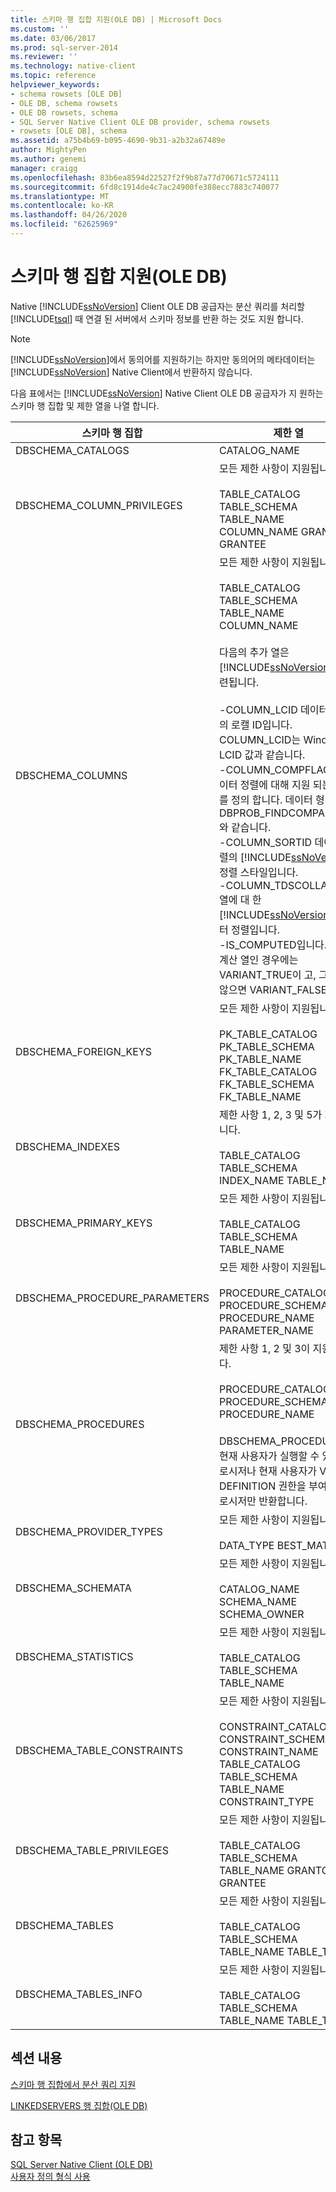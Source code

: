 ```yaml
---
title: 스키마 행 집합 지원(OLE DB) | Microsoft Docs
ms.custom: ''
ms.date: 03/06/2017
ms.prod: sql-server-2014
ms.reviewer: ''
ms.technology: native-client
ms.topic: reference
helpviewer_keywords:
- schema rowsets [OLE DB]
- OLE DB, schema rowsets
- OLE DB rowsets, schema
- SQL Server Native Client OLE DB provider, schema rowsets
- rowsets [OLE DB], schema
ms.assetid: a75b4b69-b095-4690-9b31-a2b32a67489e
author: MightyPen
ms.author: genemi
manager: craigg
ms.openlocfilehash: 83b6ea8594d22527f2f9b87a77d70671c5724111
ms.sourcegitcommit: 6fd8c1914de4c7ac24900fe388ecc7883c740077
ms.translationtype: MT
ms.contentlocale: ko-KR
ms.lasthandoff: 04/26/2020
ms.locfileid: "62625969"
---
```

# <a name="schema-rowset-support-ole-db"></a>스키마 행 집합 지원(OLE DB)
  Native [!INCLUDE[ssNoVersion](../../../includes/ssnoversion-md.md)] Client OLE DB 공급자는 분산 쿼리를 처리할 [!INCLUDE[tsql](../../../includes/tsql-md.md)] 때 연결 된 서버에서 스키마 정보를 반환 하는 것도 지원 합니다.  
  
> [!NOTE]  
>  [!INCLUDE[ssNoVersion](../../../includes/ssnoversion-md.md)]에서 동의어를 지원하기는 하지만 동의어의 메타데이터는 [!INCLUDE[ssNoVersion](../../../includes/ssnoversion-md.md)] Native Client에서 반환하지 않습니다.  
  
 다음 표에서는 [!INCLUDE[ssNoVersion](../../../includes/ssnoversion-md.md)] Native Client OLE DB 공급자가 지 원하는 스키마 행 집합 및 제한 열을 나열 합니다.  
  
|스키마 행 집합|제한 열|  
|-------------------|-------------------------|  
|DBSCHEMA_CATALOGS|CATALOG_NAME|  
|DBSCHEMA_COLUMN_PRIVILEGES|모든 제한 사항이 지원됩니다.<br /><br /> TABLE_CATALOG TABLE_SCHEMA TABLE_NAME COLUMN_NAME GRANTOR GRANTEE|  
|DBSCHEMA_COLUMNS|모든 제한 사항이 지원됩니다.<br /><br /> TABLE_CATALOG TABLE_SCHEMA TABLE_NAME COLUMN_NAME<br /><br /> 다음의 추가 열은 [!INCLUDE[ssNoVersion](../../../includes/ssnoversion-md.md)]와 관련됩니다.<br /><br /> -COLUMN_LCID 데이터 정렬의 로캘 ID입니다. COLUMN_LCID는 Windows LCID 값과 같습니다.<br />-COLUMN_COMPFLAGS 데이터 정렬에 대해 지원 되는 비교를 정의 합니다. 데이터 형식은 DBPROB_FINDCOMPAREOPS와 같습니다.<br />-COLUMN_SORTID 데이터 정렬의 [!INCLUDE[ssNoVersion](../../../includes/ssnoversion-md.md)] 정렬 스타일입니다.<br />-COLUMN_TDSCOLLATION 열에 대 한 [!INCLUDE[ssNoVersion](../../../includes/ssnoversion-md.md)] 데이터 정렬입니다.<br />-IS_COMPUTED입니다. 열이 계산 열인 경우에는 VARIANT_TRUE이 고, 그렇지 않으면 VARIANT_FALSE입니다.|  
|DBSCHEMA_FOREIGN_KEYS|모든 제한 사항이 지원됩니다.<br /><br /> PK_TABLE_CATALOG PK_TABLE_SCHEMA PK_TABLE_NAME FK_TABLE_CATALOG FK_TABLE_SCHEMA FK_TABLE_NAME|  
|DBSCHEMA_INDEXES|제한 사항 1, 2, 3 및 5가 지원됩니다.<br /><br /> TABLE_CATALOG TABLE_SCHEMA INDEX_NAME TABLE_NAME|  
|DBSCHEMA_PRIMARY_KEYS|모든 제한 사항이 지원됩니다.<br /><br /> TABLE_CATALOG TABLE_SCHEMA TABLE_NAME|  
|DBSCHEMA_PROCEDURE_PARAMETERS|모든 제한 사항이 지원됩니다.<br /><br /> PROCEDURE_CATALOG PROCEDURE_SCHEMA PROCEDURE_NAME PARAMETER_NAME|  
|DBSCHEMA_PROCEDURES|제한 사항 1, 2 및 3이 지원됩니다.<br /><br /> PROCEDURE_CATALOG PROCEDURE_SCHEMA PROCEDURE_NAME<br /><br /> DBSCHEMA_PROCEDURES는 현재 사용자가 실행할 수 있는 프로시저나 현재 사용자가 VIEW DEFINITION 권한을 부여받은 프로시저만 반환합니다.|  
|DBSCHEMA_PROVIDER_TYPES|모든 제한 사항이 지원됩니다.<br /><br /> DATA_TYPE BEST_MATCH|  
|DBSCHEMA_SCHEMATA|모든 제한 사항이 지원됩니다.<br /><br /> CATALOG_NAME SCHEMA_NAME SCHEMA_OWNER|  
|DBSCHEMA_STATISTICS|모든 제한 사항이 지원됩니다.<br /><br /> TABLE_CATALOG TABLE_SCHEMA TABLE_NAME|  
|DBSCHEMA_TABLE_CONSTRAINTS|모든 제한 사항이 지원됩니다.<br /><br /> CONSTRAINT_CATALOG CONSTRAINT_SCHEMA CONSTRAINT_NAME TABLE_CATALOG TABLE_SCHEMA TABLE_NAME CONSTRAINT_TYPE|  
|DBSCHEMA_TABLE_PRIVILEGES|모든 제한 사항이 지원됩니다.<br /><br /> TABLE_CATALOG TABLE_SCHEMA TABLE_NAME GRANTOR GRANTEE|  
|DBSCHEMA_TABLES|모든 제한 사항이 지원됩니다.<br /><br /> TABLE_CATALOG TABLE_SCHEMA TABLE_NAME TABLE_TYPE|  
|DBSCHEMA_TABLES_INFO|모든 제한 사항이 지원됩니다.<br /><br /> TABLE_CATALOG TABLE_SCHEMA TABLE_NAME TABLE_TYPE|  
  
## <a name="in-this-section"></a>섹션 내용  
 [스키마 행 집합에서 분산 쿼리 지원](schema-rowsets-distributed-query-support.md)  
  
 [LINKEDSERVERS 행 집합&#40;OLE DB&#41;](schema-rowsets-linkedservers-rowset.md)  
  
## <a name="see-also"></a>참고 항목  
 [SQL Server Native Client &#40;OLE DB&#41;](sql-server-native-client-ole-db.md)   
 [사용자 정의 형식 사용](../features/using-user-defined-types.md)  
  
  
